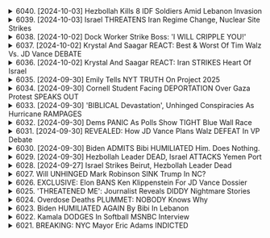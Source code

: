<details>
<summary>6040. [2024-10-03] Hezbollah Kills 8 IDF Soldiers Amid Lebanon Invasion</summary><br>

<a href="https://www.youtube.com/watch?v=tg2eyiLCrA0" target="_blank">
    <img src="https://img.youtube.com/vi/tg2eyiLCrA0/maxresdefault.jpg" 
        alt="[Youtube]" width="200">
</a>

# Hezbollah Kills 8 IDF Soldiers Amid Lebanon Invasion

## 利比亞衝突狀況分析摘要

以下為影片內容的重點整理與分析，以小節及條列式呈現，力求客觀與精確：

**一、近期衝突發展及戰況分析**

*   **以色列與黎巴嫩邊境交火：** 以色列與黎巴嫩真主黨持續交火，以色列空襲黎巴嫩南部，真主黨也以火箭彈反擊以色列北部。
*   **以色列內部流離失所：** 以色列北部數萬居民因邊境衝突而被迫流離失所，未能返回住所。
*   **以色列進軍黎巴嫩的可能性：**以色列考慮對黎巴嫩採取大規模軍事行動以將流離失所的居民送回。

**二、以色列戰略及國內政治動機**

*   **內塔尼胡政府的長期目標：** 影片質疑內塔尼胡政府缺乏長期戰略，指其行動是基於意識形態、政治目的和報復心驅動。
*   **人質議題轉變：** 以色列政府對人質議題的重視度明顯下降，可能將人質的生死視為政治籌碼。
*   **國內支持率：** 儘管存在人質議題爭議，以色列社會普遍支持對黎巴嫩的軍事行動。

**三、以色列戰略影響及風險**

*   **經濟影響：** 戰爭已造成數百億以色列謝克爾的經濟損失，導致國內動盪和經濟問題加劇。
*   **戰爭擴散風險：** 衝突可能擴散至加沙地帶、約旦西岸、黎巴嫩甚至伊朗等地區。
*   **以色列信用評級降低：** 以色列信用評級已再次被下調。
*   **流離失所問題惡化：** 以色列進軍黎巴嫩可能無法實現讓流離失所居民安全返家的目標，反而可能產生更多敵意。

**四、以色列與美國關係**

*   **美國的支持：** 美國一直是以色列堅定的支持者，為以色列提供了資金、武器和政治支持。
*   **國際孤立：** 儘管得到美國的支持，以色列在全球範圍內日漸孤立。

**五、評論者觀點**

*   **缺乏長期規劃：** 以色列政府缺乏長遠的戰略規劃，導致局勢日益複雜。
*   **意識形態驅動：** 以色列的政策受到意識形態和個人政治目的的影響。
*   **報復心態：** 以色列的行動受到報復心態的驅使。

**六、總結**

以色列與黎巴嫩邊境衝突持續升級，以色列內部局勢惡化，經濟壓力巨大，與國際社會的關係緊張。評論者認為，以色列政府缺乏長遠規劃，受到意識形態和報復心態的影響，導致局勢日益 complex 且難解。
</details>

<details>
<summary>6039. [2024-10-03] Israel THREATENS Iran Regime Change, Nuclear Site Strikes</summary><br>

<a href="https://www.youtube.com/watch?v=xYBXbHnlnQc" target="_blank">
    <img src="https://img.youtube.com/vi/xYBXbHnlnQc/maxresdefault.jpg" 
        alt="[Youtube]" width="200">
</a>

# Israel THREATENS Iran Regime Change, Nuclear Site Strikes

以下是從文章中整理的重點摘要，依據小節歸納並以條列格式呈現：

**一、 中東地區衝突背景與風險**

*   **政權變更威脅：**以色列不僅威脅核設施，還間接暗示全面戰爭的可能性，且以長期以來對此持開放態度的聶坦尼胡為代表。
*   **美國軍事基地位於風險：**美國在敘利亞和伊拉克均有軍事部署，同時胡塞派造成了對美軍基地的威脅。
*   **伊朗軍事能力：**伊朗擁有全球最大的彈道飛彈儲備，且製造成本相對較低，已足以對以色列和美國的軍事目標構成威脅。
*   **美國媒體對伊朗攻擊的隱瞞與淡化：**有消息指出美國正在嘗試隱瞞、淡化最近伊朗對其軍事基地的攻擊損害，並宣稱這次攻擊是“失敗”的。

**二、 對伊朗攻擊的評價爭議**

*   **攻擊的成功與失敗定義：**美國官方淡化伊朗對其軍事基地的傷害，將其稱為“失敗的”攻擊，即便是有數枚飛彈擊中目標。
*   **軍事效果評估：**即便有飛彈擊中目標，美國政府也傾向於認為“只要沒有造成大量傷亡或摧毀大部分基地，就是成功的”。
*   **伊朗軍事能力展示：**此次飛彈攻擊已證明伊朗有能力精準攻擊美國的軍事基地，這也是一種成功的威懾手段。

**三、 西方輿論及道德標準的雙重標準**

*   **對以色列行為的包容：**西方社會對以色列在加薩、黎凡特地區的行動表示關注，但似乎傾向於認為「只要沒有造成大量的平民傷亡，或者摧毀醫院、學校等目標，就是可接受的」。
*   **雙重標準的道德問題：**西方社會似乎對以色列造成的損失表示包容，但對伊朗的軍事行動卻相對嚴苛，體現了一種雙重標準的道德傾向。

**四、總結與質疑**

*   **對政府與媒體報導的質疑：**文章質疑政府與媒體在報導相關事件時的真實程度，呼籲對官方報導保持警惕。
*   **呼籲理性分析：**作者呼籲大家理性分析，不要盲目相信官方報導，並思考事情背後的真相。
*   **鼓勵傳播獨立媒體內容：**作者呼籲大家點讚評論、訂閱節目，並支持獨立媒體，以促進媒體的多元化發展。
</details>

<details>
<summary>6038. [2024-10-02] Dock Worker Strike Boss: 'I WILL CRIPPLE YOU!'</summary><br>

<a href="https://www.youtube.com/watch?v=BIKHiyO-FHg" target="_blank">
    <img src="https://img.youtube.com/vi/BIKHiyO-FHg/maxresdefault.jpg" 
        alt="[Youtube]" width="200">
</a>

# Dock Worker Strike Boss: 'I WILL CRIPPLE YOU!'

## 關於美國碼頭工人罷工事件的重點整理

**摘要:** 以下是關於美國長距離船員協會（ILA）與美國海事雇主協會（USMX）可能發生的罷工事件的重點摘要，基於提供的文本內容。

**I. 罷工現況與背景**

*   **潛在罷工風險：**ILA 和 USMX 的合約即將到期，存在罷工的可能性。
*   **爭議焦點:** 薪資福利是主要爭議點，ILA 期望成員能獲得合理的薪資與福利待遇。
*   **政府介入:**  拜登總統已呼籲 USMX 正視ILA的要求，並提出公正的勞資協商方案。

**II. 拜登政府立場與策略**

*   **支持勞工：**拜登總統普遍表現出對勞工權益的支持，強調合理的薪資福利對於勞工而言至關重要。
*   **外交策略：**在合約談判中展現外交策略，呼籲雇主積極與工會進行協商。
*   **對法案的批評：** 拜登總統公開批評塔夫脫·哈特萊法（Taft-Heartley Act），認為其對勞工權益造成不利影響，並強調這是罕見的公開批評。

**III. 潛在影響與國際因素**

*   **中東局勢的關聯：** 評論員指出，拜登總統可能透過外交手段試圖影響中東地區局勢。總統與談判對象之間的關係與談判進展，可能暗示著總統在此事件中的策略。
*   **以色列與也門港口的衝突：**  提及總統與對方討論攻打港口，可能暗示總統正在積極介入相關問題，並且試圖促成和解。
*   **美國國內的勞工力量變化：** 總統評論員提到，曾經美國有超過60%的勞工屬於工會，而目前數字下降，勞工力量的衰退是事件的一個背景因素。

**IV. 政治與媒體分析**
*   **Breakingpoints 的覆蓋：**媒體 Breakingpoints 提供此事件的即時覆蓋，包括副總統辩论等相关内容，以及直播反应和深入分析。
*   **獨立媒體的推廣:*** 節目呼籲大家訂閱並支持獨立媒體，以確保媒體多元化和資訊自由流通。

**總結：**美國碼頭工人罷工事件不僅涉及勞資爭議，也牽動著國內政治、國際局勢和媒體關注等多元因素。拜登政府試圖在這場爭議中扮演調解者角色，同時也凸顯了勞工權益和美國國內政治的轉變。
</details>

<details>
<summary>6037. [2024-10-02] Krystal And Saagar REACT: Best & Worst Of Tim Walz Vs. JD Vance DEBATE</summary><br>

<a href="https://www.youtube.com/watch?v=6GGxlmCpduw" target="_blank">
    <img src="https://img.youtube.com/vi/6GGxlmCpduw/maxresdefault.jpg" 
        alt="[Youtube]" width="200">
</a>

# Krystal And Saagar REACT: Best & Worst Of Tim Walz Vs. JD Vance DEBATE

## 節目重點整理：Breakingpoints 選舉分析（2024年）

本紀錄整理節目評論員對於近期共和党總統初選辯論及相關政治議題的分析重點。

**一、辯論綜評及候選人表現**

*   **辯論結果評估：** 辯論對選情影響甚微，選民立場相對穩固。
*   **J.D. Vance 表現：** 在辯論中表現出色，獲得普遍好評（初步調查顯示獲得 42% 觀眾支持）。被評為世紀表演，但對選情實際影響有限。
*   **Tim Scott 表現：** 獲得 41% 觀眾支持，表現良好，但與 Vance 相比略遜一籌。
*   **辯論優勢與不足：** J.D. Vance 的出色表現可能吸引部分選民，但整體辯論對選局的改變效果不大，選情大致維持原狀。

**二、選情分析及趨勢預測**

*   **選情停滯：** 現階段選情十分靜態，無論民主黨全國大會或是相關政治事件都未能促成選情明顯改變。
*   **共和黨初選：** 初選形勢持續停滯，選民的立場相對固定，辯論對選情影響不大。
*   **選情影響因素：** 外部事件如突發政治危機或重大社會事件可能突破選情僵局，但目前尚不明朗。

**三、政治議題討論**

*   **新自由主義的影響：** 節目評論員探討了新自由主義思潮對美國政治和社會的影響，並將其與現任政治人物聯繫起來。
*   **中東政策：** 評論員分析美國在中東地區的政策及對選情可能產生的影響。
*   **牆（The Wall）議題：** 對於牆（border wall）議題的討論，顯示選民態度可能受到相關議題影響。

**四、節目資訊及促銷**

*   **年度會員促銷：** 節目目前推出年度會員促銷活動，提供 15 美元的折扣。
*   **節目資訊推廣：** 節目鼓勵觀眾給予節目點贊、留言，並提供訂閱連結。
* **節目內容延伸：** 鼓勵觀眾訂閱 Breakingpoints.com 獲得更多節目內容，並支持獨立媒體的發展。

**五、其他補充訊息**

*   評論員提及母親生日，並對民主黨總統候選人吉米·卡特（Jimmy Carter）表示敬意。
*   節目涉及一些隨意、輕鬆的個人話題，但整體上集中在政治討論。

**總結：**
節目的重點集中在對近期共和党總統初選辯論的評價，分析選戰的現狀，以及對一些重要政治問題的評論，並推廣節目資訊。
</details>

<details>
<summary>6036. [2024-10-02] Krystal And Saagar REACT: Iran STRIKES Heart Of Israel</summary><br>

<a href="https://www.youtube.com/watch?v=XBRgMJpsi2Y" target="_blank">
    <img src="https://img.youtube.com/vi/XBRgMJpsi2Y/maxresdefault.jpg" 
        alt="[Youtube]" width="200">
</a>

# Krystal And Saagar REACT: Iran STRIKES Heart Of Israel

## 發言重點摘要：國際局勢評析與美國困境

### 一、國際秩序崩解與美國角色

*   **規則基礎秩序的虛偽性：** 發言者認為，所謂的「基於規則的國際秩序」 (Rule-Based International Order) 實際上是美國為了自身經濟利益（廉價資金、商品）而創造的一套體系。
*   **國際體系不穩定：** 發言者強調，現有的國際體系極不穩定，美國的行為方式正被全球權新興力量所質疑。
*  **美國的困境：** 美國正處於內外交迫的困境，一方面要維護全球霸權，一方面又面臨國內經濟崩潰（高通膨、債務）、基礎建設衰弱等風險。

### 二、地緣政治衝突與權力重塑

*   **以俄烏衝突為例：** 發言者批評西方對於俄烏衝突的雙重標準，認為俄羅斯的行為被視為威脅，而美國與其他國家類似行為卻不受到質疑。
*   **中東局勢的複雜性：** 對以色列援助的條件性、武器出口問題，民調顯示民眾反對，但華盛頓並未改變策略。
*   **伊朗局勢的潛在風險：** 以色列與伊朗的衝突可能引發大規模戰爭，對美國經濟和全球穩定產生嚴重後果。
*   **全球力量的轉移：** 印度、巴西等新興國家對美國的行事方式持有不同看法，對美國的影響力構成挑戰。

### 三、美國內政問題與危機

*   **經濟危機的潛在風險：** 美國經濟高度依賴廉價資金和借貸，一旦經濟狀況惡化，可能引發更嚴重的危機，甚至需要徵兵應對。
*   **國內民生問題：** 遭受自然災害的地區無法獲得應有的援助，人民遭受困苦，而政府卻將資源投入戰爭，這種矛盾現象令人反感。
*   **民意與政策脫節：** 民眾對以色列援助持反對態度，但政府卻始終堅持既定政策，顯示民意與政府決策之間的差距。

### 四、對現狀的擔憂

*   **對美國國家破產和全球經濟崩潰的擔憂：** 發言者認為，如果美國不改變現有政策，未來可能面臨破產和經濟崩潰的風險。
*   **對即將爆發的戰爭的擔憂：** 發言者認為，美國即將捲入新的戰爭，對國家和全球帶來災難性的後果。
*   **對美國社會持續分裂的擔憂：** 發言者對美國社會的分裂局面感到擔憂，認為這種分裂是美國未來發展的最大障礙。

總結：發言者對當前的國際局勢和美國國內形勢表示極度擔憂，認為美國正處於一個極危險的境地，需要立即進行改革，否則可能面臨崩潰的風險。
</details>

<details>
<summary>6035. [2024-09-30] Emily Tells NYT TRUTH On Project 2025</summary><br>

<a href="https://www.youtube.com/watch?v=8aBgz6tNtoI" target="_blank">
    <img src="https://img.youtube.com/vi/8aBgz6tNtoI/maxresdefault.jpg" 
        alt="[Youtube]" width="200">
</a>

# Emily Tells NYT TRUTH On Project 2025

以下是根據對話內容整理的重點摘要，以正式用語並以小節作歸納，以條列格式呈現：

**I. JD Vance 與 Trumpism 的後續發展**

*   **後自由主義思潮：** JD Vance 代表了保守派知識分子中日益發展的後自由主義潮流。這股思潮質疑傳統的融合保守主義秩序。
*   **目的導向：** 某些後自由主義者認為，為了實現特定目標，短期內可能需要暫時犧牲民主原則。
*   **“紅色凱撒”概念：** Michael Anton 等人提出“紅色凱撒”的概念，暗示對強人領導者的需要，以應對政治危機。
*   **君主主義傾向：** Curtis Yarvin 等人則更傾向於君主主義思維，認為需要更集權化的統治模式。

**II. Vance 的立場與思想體系**

*   **國家保守主義的矛盾：** Vance 在一定程度上對國家保守主義聲明表示支持，但同時也對其立場的矛盾性表示質疑。
*   **共鳴與分歧：** Vance 對後自由主義的觀點表示理解和共鳴，但他不同意後自由主義所提出的解決方案。
*   **反對“紅色凱塞”：** Vance 堅決反對“紅色凱撒”的概念，認為不應尋求強人領導。

**III. 後自由主義思潮分析**

*   **對傳統自由主義的批評：** 後自由主義者批評現代自由主義的缺失和問題。
*   **超越融合保守主義：** 後自由主義者認為，自己對問題的識別優於過時的融合保守主義秩序。
*   **憲法危機的替代方案：**  後自由主義者認為，對抗潛在的憲法危機，不應僅僅局限於 2020 年的選舉爭端，而應尋找更廣泛的應對方式。

**IV. 政治環境與人物行為**

*   **Trump 周圍的人事變動：** Trump 在 2020 年選舉後，許多支持者辭職，留下 Sidney Powell、Rudy Giuliani、Mike Lindell 等人。
*   **政治人物的立場：** JD Vance 等人對 Sidney Powell 等人的立場持保留態度。
*   **對政治局勢的展望：** 對話暗示對未來政治局勢的不確定性。

**V. 媒體與社群互動**

*   **收聽建議：** 推薦收聽 Emily with Ezra 的完整節目，以深入了解 JD Vance 所代表的政治思潮。
*   **社群活動：** 計劃在直播中進行社群活動，討論政治議題，並進行猜測和交流。
*   **支持方式：** 鼓勵觀眾在 breakingpoints.com 平台支持獨立媒體，並免費訂閱節目。
</details>

<details>
<summary>6034. [2024-09-30] Cornell Student Facing DEPORTATION Over Gaza Protest SPEAKS OUT</summary><br>

<a href="https://www.youtube.com/watch?v=Nlkl8eAcyXA" target="_blank">
    <img src="https://img.youtube.com/vi/Nlkl8eAcyXA/maxresdefault.jpg" 
        alt="[Youtube]" width="200">
</a>

# Cornell Student Facing DEPORTATION Over Gaza Protest SPEAKS OUT

以下為對上述文字記錄的整理，以小節和條列式呈現重點：

**一、 事件概要**

*   受訪者為一博士生，因於美國康奈爾大學就讀期間參與巴勒斯坦運動，目前正受到學校停學處分，並面臨被強制遣返至英國的風險。
*   停學處分引發爭議，在法律層面，學校與博士生工會簽訂備忘錄，規定懲戒處分需經工會磋商。但學校目前未遵循此備忘錄。
*   受訪者認為，停學處分是基於其政治立場，而非任何不正當行為，並擔心此舉可能針對持有不同觀點的學生。

**二、 事件發展和現況**

*  受訪者已向學校提出復審抗訴，但校長助理表示將自行做出決定。
* 現在的狀態是等待學校的回覆，受訪者不確定學校是否還會重新考慮停學處分。
*   目前有請願書流通，試圖為受訪者爭取權益。

**三、 受訪者的辯護及主張**

*   受訪者強調自己在抗議活動中沒有使用暴力或威脅行為，並自認為有權利在康耐爾大學學習。
*   強烈認為停學處分是基於其政治立場，這是一種危險的作法，會侵犯言論和學術自由。
* 認為支持巴勒斯坦議題是道德責任，即使遭遇不幸的後果，也不後悔。

**四、 呼籲及支持方式**

*   受訪者認為，向學校及校長助理撰信是支持該事件的有效方式。
*   請願書的連結已在網路上流通，鼓勵網民簽名支持。

**五、 面臨的潛在處境**

* 如果受訪者最終被迫或自願遣返，她表示自己不會後悔為巴勒斯坦議題所做的一切。
* 儘管面對潛在的出國後受到的阻礙，她認為支持巴勒斯坦的道德責任高於個人前途。

**六、 其他信息**

* 提到在康奈爾大學完成博士學位，並且通過了博士資格考試。
* 強調自己是基於政治言論遭到壓迫，這是一個更廣泛的問題，會影響許多持有不同觀點的人。
</details>

<details>
<summary>6033. [2024-09-30] 'BIBLICAL Devastation', Unhinged Conspiracies As Hurricane RAMPAGES</summary><br>

<a href="https://www.youtube.com/watch?v=uOSEiFKN3UA" target="_blank">
    <img src="https://img.youtube.com/vi/uOSEiFKN3UA/maxresdefault.jpg" 
        alt="[Youtube]" width="200">
</a>

# 'BIBLICAL Devastation', Unhinged Conspiracies As Hurricane RAMPAGES

## 節目重點整理 (摘要)

以下根據節目內容歸納出的重點，以節和條列格式呈現，力求客觀和清晰：

**一、陰謀論泛濫的根源**

*   **制度性失靈與信任崩塌:** 節目指出美國社會存在制度性失靈與謊言，導致大眾對體制失去信任，進而湧現各種陰謀論。
*   **俄羅斯門事件為例:** 俄羅斯門事件的複雜性與解釋的困難，促使某些人尋找一個可以讓事件說得通的解釋，而非理性分析。
*   **不可解的政治現象:** 現任總統（前真人秀主持人）的崛起，與傳統政治思維脫節，加劇了大眾對社會現實的困惑，進而依賴陰謀論來尋求解釋。

**二、陰謀論的傳播與強化**

*   **特朗普的影響力:** 特朗普總統擁有強大的個人崇拜，其言論對許多共和黨選民具有決定性的影響，即使沒有充分的證據支持。
*   **影響力人物的背書:** 周圍有影響力人士支持特朗普總統的說法，進一步強化了他的可信度，使他的言論更具權威性和說服力。
*   **演算法與金錢的驅動:** 網際網路演算法和金錢刺激，推動了陰謀論的傳播，例如陰謀論相關影片的點擊率高，吸引了營利。

**三、媒體環境與社會心理**

*   **社群媒體的效應:** 社群媒體（例如X）放大了各種聲音，使得陰謀論更容易傳播。
*   **科技發展與焦慮:** 美國社會長期受到科技進步帶來的焦慮影響，人們傾向於尋找新的解釋來理解社會變遷。
*   **資本主義的驅動:** 人們追逐利潤和關注度 (例如點擊率)，使得不實信息更容易傳播。

**四、社會心理與認知偏差**

*   **尋求控制感的心理需求:** 人們在面對不確定性和無法控制的事件時，尋求一個可簡化的解釋，陰謀論恰好滿足了這一心理需求。
*   **確認偏見:** 大眾傾向於尋找和接受符合他們固有信念的信息，這導致了陰謀論在特定群體中的強化。

**五、歷史背景與社會轉變**

*   **冷戰時代的科技恐慌:** 1950年代的科技快速發展（如原子彈發明）引發了人們對科技的焦慮，與現代社會對科技的討論有相似之處。
*  **霍夫施塔特的洞見：** 1950年代的作品暗示了當時人們對科技和社會轉變的焦慮，為理解今天的陰謀論泛濫提供了一線索。

**總結：**節目分析了美國社會陰謀論氾濫的成因，指出了社會心理，媒體環境，歷史背景等多重因素在其中所起的作用。
</details>

<details>
<summary>6032. [2024-09-30] Dems PANIC As Polls Show TIGHT Blue Wall Race</summary><br>

<a href="https://www.youtube.com/watch?v=YkzxedixieA" target="_blank">
    <img src="https://img.youtube.com/vi/YkzxedixieA/maxresdefault.jpg" 
        alt="[Youtube]" width="200">
</a>

# Dems PANIC As Polls Show TIGHT Blue Wall Race

以下是文章的重點整理，使用正式用語並以條列格式歸納：

**一、選舉人票的制度與變動**

*   **選區分配制度的爭議:** 內布拉斯加州嘗試修改選舉人票的分配方式，從全州勝者全面得票改为按行政區劃分配，但未能成功。
*   **選民反應**: 內布拉斯加州的試圖變動引發了當地選民的不滿，造成哈里斯 (Harris) 在該州的選舉區有所領先。 這種現象可能反映了選民對於政治操弄的不滿。
*   **制度影響評估**: 選舉人票制度的修改或變動可能會影響選舉結果，並引發對於選舉公正性的擔憂。

**二、各州選情評估**

*   **内布拉斯加州**: 哈里斯目前在该州領先，顯示出當地選民對於選舉制度變動的反應。
*   **密歇根州**:
    *   選情競爭激烈，微小的差異可能導致選舉結果發生巨大轉變。
    *  在密西根州的阿拉伯裔和穆斯林族群中的投票率可能對選舉產生影響。
    *   與其它州相比，選情可能偏向哈里斯，但竞争仍然十分激烈。
*   **宾州、密歇根、威斯康星州**: 《紐約時報》的民意調查可能偏向保守 (右派)，需要在評估時謹慎考量。
*   **俄亥俄州**: 特朗普在该州有優勢，同時上院選也競爭激烈。

**三、民意調查與選舉預測**

*   **民調信度**: 針對各家民意調的評估，需注意各家機構可能存在的偏見。
*   **《紐約時報》的民調**: 虽然受到肯定，但其結果可能需要与其他数据源结合，才能更准确地评估民意走向。
*   **選舉預測** : 該節目将在未来幾天发布最新的选举预測，并為高級訂閱者提供專屬資訊。

**四、政治策略與選民動員**

*   **民主黨的策略**： 民主黨陣營可能會利用選情緊繃的狀況，來動員支持者進行募款和志愿服務。
*   **選民動員** : 鼓勵特定族群的動員可以提高投票率，并可能影響選舉結果。

**五、節目信息**

*   **高級訂閱** : 節目提供高級訂閱服務，訂閱者可優先獲取選舉預測及獨家內容。
*   **訂閱優惠** : 使用折扣碼 BP2024 可享有訂閱優惠。
*   **節目推廣** : 鼓勵觀眾點讚、留言、分享節目，或者透過 breakingpoints dcom 簽訂電子報。

希望以上重點整理對您有幫助！
</details>

<details>
<summary>6031. [2024-09-30] REVEALED: How JD Vance Plans Walz DEFEAT In VP Debate</summary><br>

<a href="https://www.youtube.com/watch?v=drDyfnV3yKk" target="_blank">
    <img src="https://img.youtube.com/vi/drDyfnV3yKk/maxresdefault.jpg" 
        alt="[Youtube]" width="200">
</a>

# REVEALED: How JD Vance Plans Walz DEFEAT In VP Debate

## 副總統參選人JD Vance 分析重點提煉

以下為根據文本整理之重點提煉，以小節及條列格式呈現：

**I. 政策立場及論辯能力**

*   **一致的政策經驗：** Vance 陣營內部對其政策經驗有高度自信，認為他準備充分。
*   **論辯能力強：** Vance 擅長辯論，不易在辯論中失誤。即使在辯論最後不被大家喜歡，也不容易犯錯或者被激怒。
*   **強項在於翻轉媒體報導：** Vance 認為自己擅長在選戰中扭轉媒體報導，並將其視為一種優勢。

**II. 選舉團隊策略與期望值**

*   **較低期望值設定：** Vance 陣營相比於 Tim Kraines 的陣營，設定的期望值較低。
*   **策略目標：** Vance 陣營希望 Kraines 能夠提供一個可以討論更具爭議性議題的對話者，例如晚期流產或跨性別議題。
*   **期望 Kraines 成為攻擊犬：** Vance 陣營樂於讓 Kraines 扮演攻擊犬角色，即使他帶有負面形象，他們也願意接受。

**III. 團隊內部及外部觀感**

*   **團隊氣氛樂觀：** Vance 團隊整體氣氛正面陽光，成員充滿信心。
*   **對Kraines的看法：** 共和黨人普遍不喜歡 Kraines，但他們認為他不露面，使得大眾對其不熟悉，這反而降低了對他的期望。
*   **評估Kraines的策略目的：** Vance 陣營希望 Kraines 能夠提供一個可以討論敏感議題的對話者。

**IV. 對手分析 – Tim Kraines**

*   **具爭議性議題討論能力：** Kraines 有機會與 Vance 辯論晚期流產議題或跨性別議題。
*    **選戰策略：** Kraines 陣營設定的期望值較高。
</details>

<details>
<summary>6030. [2024-09-30] Biden ADMITS Bibi HUMILIATED Him. Does Nothing.</summary><br>

<a href="https://www.youtube.com/watch?v=E1z1lqv41JA" target="_blank">
    <img src="https://img.youtube.com/vi/E1z1lqv41JA/maxresdefault.jpg" 
        alt="[Youtube]" width="200">
</a>

# Biden ADMITS Bibi HUMILIATED Him. Does Nothing.

以下は、提供されたトランスクリプトの要点をまとめたものです。文章は明確かつ客観的であり、正式な用語を使用し、分かりやすい構造で構成されています。

**I. 地政学的状況とアメリカの対外政策**

*   **イスラエルのイエメン攻撃とバイデン政権の対応:** バイデン大統領は、イスラエルのイエメン攻撃に関する記者からの質問に対し、誤った情報を基に労働ストライキについて話してしまい、その理解能力と地域情勢への把握力に対する懸念が高まっている。
*   **アメリカ国民の保護:** 国務省は、イスラエルを離れようとするアメリカ人にチャーター便を提供。しかし、レバノンにいるアメリカ人についてはチャーター便の提供がなく、自力で脱出する必要となっている。これは、イスラエルとレバノンのアメリカ人に対する扱いの著しい差を示すものである。
*   **南米諸国の行動との対比:** レバノンに多数の国民を抱え持つ南米の国々は、自国民の安全な脱出を確保するための積極的な行動をとっていること。アメリカの対応は、それに比べて消極的。

**II. バイデン政権の内部危機と懸念事項**

*   **政権の意思決定能力への疑念:** 近月から不可解な決定が相次いでおり、政権内部の意思決定能力と統制力に対する疑問が生じている。
*   **パレスチナ人犠牲者への言及の欠如:** ホワイトハウスの声明ではイスラエルの犠牲者にのみ言及しており、パレスチナ人犠牲者に対する言及がなされなかった。これは、アラブやイスラムコミュニティからの批判を高めている。
*    **バイデン大統領の能力への懸念:** バイデン大統領の発言の誤りや、地域情勢に対する理解力の不足は、彼の職務遂行能力に対する深刻な懸念を招いている。
*   **ハリス政権成立時の可能性:** バイデン大統領の不安定な状況を背景に、ハリス政権が成立した場合の政治状況に対する懸念が高まっている。

**III. アメリカ国民からの批判と独立系メディアの役割**

*   **アメリカ政府の対応への不満:** アメリカ国民、特にレバノンに滞在するアメリカ国民は、政府の対応に不満を持っている。
*   **独立系メディアの重要性:** このような状況下において、独立系メディアが透明性の高い情報を提供し、客観的な分析を行うことが重要である。

**IV . 視聴者への啓蒙**

*   **動画への好意的な反応の要請:** 動画を共有することで、より多くの視聴者に情報を届けることが可能である。
*   **ニュースレターへの登録要請:** プログラムの全編をメールで受信することで、独立系メディアを支援することができる。
*   **サポートの重要性:** 独立系メディアを支援することで、真実に基づいたジャーナリズムの未来を支えることができる。
</details>

<details>
<summary>6029. [2024-09-30] Hezbollah Leader DEAD, Israel ATTACKS Yemen Port</summary><br>

<a href="https://www.youtube.com/watch?v=Lr0S5nO08uM" target="_blank">
    <img src="https://img.youtube.com/vi/Lr0S5nO08uM/maxresdefault.jpg" 
        alt="[Youtube]" width="200">
</a>

# Hezbollah Leader DEAD, Israel ATTACKS Yemen Port

## Breaking Points節目重點整理 (2023 年底 - 2024年初)

以下是節目中提及的重點整理，以客觀和條列格式呈現：

**一、局勢概述及擔憂**

* **區域衝突擴大趨勢:** 目前的局勢已進入區域衝突階段，可能進一步惡化。
* **民間基礎設施為攻擊目標:** 以色列持續針對葉門和黎巴嫩的港口、發電廠等民間基礎設施發動攻擊。
* **人道危機加劇:** 對葉門等國家關鍵人道補給線的攻擊，會對當地民眾造成嚴重影響，加劇人道危機。
* **衝突目的存疑:** 以色列針對葉門的攻擊，並無法阻止對方對以色列的攻擊或支援其他勢力的行為，攻擊目的並非實際的軍事目標，而是針對平民基礎設施。
* **缺乏制止力:** 即使聯軍對葉門進行了大量空襲，也未能有效阻止葉門軍隊的行動。
* **美國及西方國家的立場:** 美國和西方國家默認或支持以色列的行為，導致局勢更具危險性。

**二、具體行動與目標**

* **加沙地區攻擊:** 以色列持續對加沙地區進行攻擊。
* **葉門的空襲:** 以色列對葉門的 RAS ISA 港和 HODEIDAH 港發動空襲，目標包括發電廠和港口設施，造成至少4人死亡。
* **黎巴嫩的封鎖與進攻:** 以色列已對黎巴嫩進行特定形式的封鎖，並預計將展開全面性的地上進攻。
* **偵察任務:** 以色列派遣特殊作戰部隊前往黎巴嫩執行偵察任務，為全面攻打黎巴嫩做好準備。

**三、節目重點關注**

*  **攻擊人道援助線:** 節目強調以色列攻擊葉門關鍵人道援助港口的事實，以及對當地饑荒和人道危機的影響。
*  **民間基礎設施作為攻擊目標:** 節目對於以色列攻擊平民基礎設施提出質疑，以及這樣的行為是否符合國際法。
* **西方國家默許的態度:** 節目對美國及西方國家的立場表示關注，認為他們的默許態度加劇了局勢的危險性。

**四、節目呼籲**

* **關注人道危機:** 呼籲關注現有衝突對平民的影響，以及對人道援助的需求。
* **對政治精英的質疑:** 對美國政治精英未能阻止局勢惡化的行為表達不滿。
* **支持獨立媒體:** 呼籲聽眾支持獨立媒體，以獲取更客觀、多元的信息。
</details>

<details>
<summary>6028. [2024-09-27] Israel Strikes Beirut, Hezbollah Leader Dead</summary><br>

<a href="https://www.youtube.com/watch?v=qdVN9jY01HQ" target="_blank">
    <img src="https://img.youtube.com/vi/qdVN9jY01HQ/maxresdefault.jpg" 
        alt="[Youtube]" width="200">
</a>

# Israel Strikes Beirut, Hezbollah Leader Dead

## 論點整理：以色列-黎巴嫩衝突及地緣政治背景分析 (資訊來自文本)

以下為文本的主要重點整理，以小節劃分並採用條列格式，力求客觀和清晰：

**一、衝突事件概要**

*   南部郊區六棟公寓均被摧毀，具體的責任歸屬尚未確定。
*   美國官方仍在評估事件，並與以色列合作進行調查，未立即斷定為升級。
*   報導指出，過去數月間哈斯bollah 的行動相對克制，而這次攻擊似乎是來自以色列方面的進一步升級。

**二、以色列戰略分析**

*   **核心目標：** 在拜登總統仍任職期間，引發伊朗與美國的全面直接對抗，將該地區拉入全面規模的軍事衝突。
*   **策略：**
    *   以色列似乎希望將衝突升級，以迫使伊朗作出全面性回擊。
    *   以色列相信，美國將在任何情況下支持以色列，即使這與美國自身既定的優先事項相矛盾。
*   **伊朗的回應：**
    *    原本克制行動，僅限於攻擊以色列的軍事設施和情報機構。
    *    此次攻擊後，預計伊朗將對以色列採取更廣泛、更全面的襲擊。

**三、美國的雙重立場**

*   美國長期對以色列提供強有力的政治、經濟和軍事支持。
*   美國一方面對以色列的活動提供情報支持和必要的軍事武器，協助其策劃行動。
*   另一方面，美國試圖在升級問題上保持距離，避免過度捲入區域衝突。

**四、地緣政治背景**

*   哈斯bollah在過去數個月採取相對克制行動。
*   以色列希望利用這次衝突，引發伊朗與美國的直接對抗。
*   美國的立場是，支持與以色列合作，但同時試圖管理升級風險。

**五、資訊來源與專家意見**

*   Moen Rabie 接受採訪，並提供了對事件的深刻分析。
*   Rabie 鼓勵關注他的 Twitter 帳號 (@Twitter.com) 和合作經營的網站 (Jelia，[www.j a d AI y y a.com](www.j a dAIy y a.com))，獲取更多相關資訊。

**總結:** 本文強調了以色列可能有意利用這次事件引發更廣泛的地區衝突的戰略意圖，以及美國在此過程中扮演的複雜角色。 專家分析指出，這可能是一系列精心策劃的一系列事件，旨在將該地區推向全面戰爭。
</details>

<details>
<summary>6027. Will UNHINGED Mark Robinson SINK Trump In NC?</summary><br>

<a href="https://www.youtube.com/watch?v=4flIy7fx2ng" target="_blank">
    <img src="https://img.youtube.com/vi/4flIy7fx2ng/maxresdefault.jpg" 
        alt="[Youtube]" width="200">
</a>

# Will UNHINGED Mark Robinson SINK Trump In NC?


</details>

<details>
<summary>6026. EXCLUSIVE: Elon BANS Ken Klippenstein For JD Vance Dossier</summary><br>

<a href="https://www.youtube.com/watch?v=sEV4L_Skgaw" target="_blank">
    <img src="https://img.youtube.com/vi/sEV4L_Skgaw/maxresdefault.jpg" 
        alt="[Youtube]" width="200">
</a>

# EXCLUSIVE: Elon BANS Ken Klippenstein For JD Vance Dossier


</details>

<details>
<summary>6025. 'THREATENED ME': Journalist Reveals DIDDY Nightmare Stories</summary><br>

<a href="https://www.youtube.com/watch?v=NiXH4n24knM" target="_blank">
    <img src="https://img.youtube.com/vi/NiXH4n24knM/maxresdefault.jpg" 
        alt="[Youtube]" width="200">
</a>

# 'THREATENED ME': Journalist Reveals DIDDY Nightmare Stories


</details>

<details>
<summary>6024. Overdose Deaths PLUMMET: NOBODY Knows Why</summary><br>

<a href="https://www.youtube.com/watch?v=Cm0ypzlXwLE" target="_blank">
    <img src="https://img.youtube.com/vi/Cm0ypzlXwLE/maxresdefault.jpg" 
        alt="[Youtube]" width="200">
</a>

# Overdose Deaths PLUMMET: NOBODY Knows Why


</details>

<details>
<summary>6023. Biden HUMILIATED AGAIN By Bibi In Lebanon</summary><br>

<a href="https://www.youtube.com/watch?v=C6VLSthSRHk" target="_blank">
    <img src="https://img.youtube.com/vi/C6VLSthSRHk/maxresdefault.jpg" 
        alt="[Youtube]" width="200">
</a>

# Biden HUMILIATED AGAIN By Bibi In Lebanon


</details>

<details>
<summary>6022. Kamala DODGES In Softball MSNBC Interview</summary><br>

<a href="https://www.youtube.com/watch?v=S1pjcwpKYv0" target="_blank">
    <img src="https://img.youtube.com/vi/S1pjcwpKYv0/maxresdefault.jpg" 
        alt="[Youtube]" width="200">
</a>

# Kamala DODGES In Softball MSNBC Interview


</details>

<details>
<summary>6021. BREAKING: NYC Mayor Eric Adams INDICTED</summary><br>

<a href="https://www.youtube.com/watch?v=SGSW0wXXHU0" target="_blank">
    <img src="https://img.youtube.com/vi/SGSW0wXXHU0/maxresdefault.jpg" 
        alt="[Youtube]" width="200">
</a>

# BREAKING: NYC Mayor Eric Adams INDICTED


</details>

